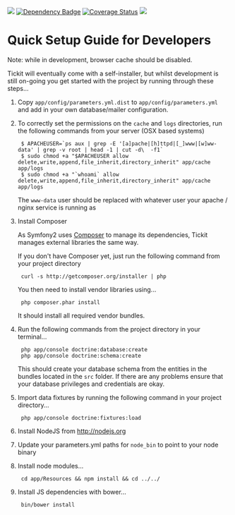 <a href='http://travis-ci.org/#!/tickit-project/tickit'><img src='https://secure.travis-ci.org/tickit-project/tickit.png' /></a>
<a href="https://www.versioneye.com/user/projects/52cb213dec1375497000000b" id="show_dep_badge_window" role="button" data-toggle="modal"><img id="dependency_badge" src="https://www.versioneye.com/user/projects/52cb213dec1375497000000b/badge.png" alt="Dependency Badge"></a>
<a href='https://coveralls.io/r/tickit-project/tickit?branch=development'><img src='https://coveralls.io/repos/tickit-project/tickit/badge.png?branch=development' alt='Coverage Status' /></a>
<a href='https://insight.sensiolabs.com/projects/6df2a619-514e-4e42-b9b2-d7fdceeb357f'><img src='https://insight.sensiolabs.com/projects/6df2a619-514e-4e42-b9b2-d7fdceeb357f/mini.png' /></a>


# Quick Setup Guide for Developers #

Note: while in development, browser cache should be disabled.

Tickit will eventually come with a self-installer, but whilst development is still on-going you get started with the project by
running through these steps...

1. Copy `app/config/parameters.yml.dist` to `app/config/parameters.yml` and add in your own database/mailer configuration.

2. To correctly set the permissions on the `cache` and `logs` directories, run the following commands from your server (OSX based systems)

        $ APACHEUSER=`ps aux | grep -E '[a]pache|[h]ttpd|[_]www|[w]ww-data' | grep -v root | head -1 | cut -d\  -f1`
        $ sudo chmod +a "$APACHEUSER allow delete,write,append,file_inherit,directory_inherit" app/cache app/logs
        $ sudo chmod +a "`whoami` allow delete,write,append,file_inherit,directory_inherit" app/cache app/logs

   The `www-data` user should be replaced with whatever user your apache / nginx service is running as


3. Install Composer

   As Symfony2 uses [Composer][1] to manage its dependencies, Tickit manages external libraries the same way.

   If you don't have Composer yet, just run the following command from your project directory

        curl -s http://getcomposer.org/installer | php

   You then need to install vendor libraries using...

        php composer.phar install

   It should install all required vendor bundles.

4. Run the following commands from the project directory in your terminal...

        php app/console doctrine:database:create
        php app/console doctrine:schema:create

   This should create your database schema from the entities in the bundles located in the `src` folder. If there are any problems ensure that your database privileges and credentials are okay.

5. Import data fixtures by running the following command in your project directory...

        php app/console doctrine:fixtures:load

6. Install NodeJS from http://nodejs.org

7. Update your parameters.yml paths for `node_bin` to point to your node binary

8. Install node modules...

        cd app/Resources && npm install && cd ../../

9. Install JS dependencies with bower...

        bin/bower install

[1]:  http://getcomposer.org/

